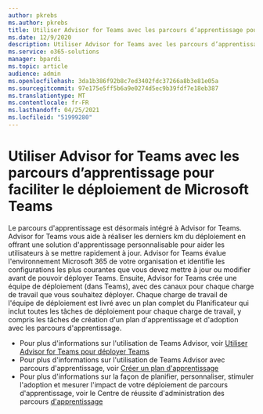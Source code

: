 ```yaml
---
author: pkrebs
ms.author: pkrebs
title: Utiliser Advisor for Teams avec les parcours d’apprentissage pour faciliter le déploiement de Microsoft Teams
ms.date: 12/9/2020
description: Utiliser Advisor for Teams avec les parcours d’apprentissage pour faciliter le déploiement de Microsoft Teams
ms.service: o365-solutions
manager: bpardi
ms.topic: article
audience: admin
ms.openlocfilehash: 3da1b386f92b8c7ed3402fdc37266a8b3e81e05a
ms.sourcegitcommit: 97e175e5ff5b6a9e0274d5ec9b39fdf7e18eb387
ms.translationtype: MT
ms.contentlocale: fr-FR
ms.lasthandoff: 04/25/2021
ms.locfileid: "51999280"
---
```

# <a name="use-advisor-for-teams-with-learning-pathways-to-help-roll-out-microsoft-teams"></a>Utiliser Advisor for Teams avec les parcours d’apprentissage pour faciliter le déploiement de Microsoft Teams
Le parcours d'apprentissage est désormais intégré à Advisor for Teams. Advisor for Teams vous aide à réaliser les derniers km du déploiement en offrant une solution d'apprentissage personnalisable pour aider les utilisateurs à se mettre rapidement à jour. Advisor for Teams évalue l'environnement Microsoft 365 de votre organisation et identifie les configurations les plus courantes que vous devez mettre à jour ou modifier avant de pouvoir déployer Teams. Ensuite, Advisor for Teams crée une équipe de déploiement (dans Teams), avec des canaux pour chaque charge de travail que vous souhaitez déployer. Chaque charge de travail de l'équipe de déploiement est livré avec un plan complet du Planificateur qui inclut toutes les tâches de déploiement pour chaque charge de travail, y compris les tâches de création d'un plan d'apprentissage et d'adoption avec les parcours d'apprentissage.

- Pour plus d'informations sur l'utilisation de Teams Advisor, voir [Utiliser Advisor for Teams pour déployer Teams](/microsoftteams/use-advisor-teams-roll-out)
- Pour plus d'informations sur l'utilisation de Teams Advisor avec parcours d'apprentissage, voir [Créer un plan d'apprentissage](/microsoftteams/use-advisor-teams-roll-out#create-a-learning-plan)
- Pour plus d'informations sur la façon de planifier, personnaliser, stimuler l'adoption et mesurer l'impact de votre déploiement de parcours d'apprentissage, voir le Centre de réussite d'administration des parcours [d'apprentissage](custom_successcenter.md)